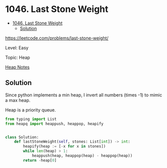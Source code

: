 # 1046. Last Stone Weight

- [1046. Last Stone Weight](#1046-last-stone-weight)
  - [Solution](#solution)

https://leetcode.com/problems/last-stone-weight/

Level: Easy

Topic: Heap

[Heap Notes](../../../Technique/heap.md)

## Solution

Since python implements a min heap, I invert all numbers (times -1) to mimic a max heap.

Heap is a priority queue.

```python
from typing import List
from heapq import heappush, heappop, heapify


class Solution:
    def lastStoneWeight(self, stones: List[int]) -> int:
        heapify(heap := [-x for x in stones])
        while len(heap) > 1:
            heappush(heap, heappop(heap) - heappop(heap))
        return -heap[0]
```
